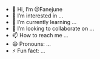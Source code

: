 - 👋 Hi, I’m @Fanejune
- 👀 I’m interested in ...
- 🌱 I’m currently learning ...
- 💞️ I’m looking to collaborate on ...
- 📫 How to reach me ...
- 😄 Pronouns: ...
- ⚡ Fun fact: ...

<!---
Fanejune/Fanejune is a ✨ special ✨ repository because its `README.md` (this file) appears on your GitHub profile.
You can click the Preview link to take a look at your changes.
--->
